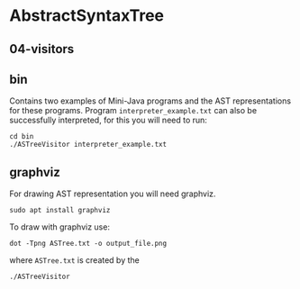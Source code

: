 # AbstractSyntaxTree
## 04-visitors

## bin
Contains two examples of Mini-Java programs and the AST representations for these programs. Program
```interpreter_example.txt```
can also be successfully interpreted, for this you will need to run:
```
cd bin
./ASTreeVisitor interpreter_example.txt
```
## graphviz
For drawing AST representation you will need graphviz.
```
sudo apt install graphviz
```
To draw with graphviz use:
```
dot -Tpng ASTree.txt -o output_file.png
```
where ```ASTree.txt``` is created by the 
```
./ASTreeVisitor
```
